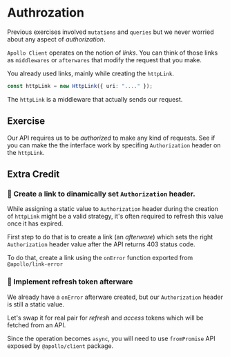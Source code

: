 # Authrozation

Previous exercises involved `mutations` and `queries` but we never worried about
any aspect of _authorization_.

`Apollo Client` operates on the notion of _links_. You can think of those links
as `middlewares` or `afterwares` that modify the request that you make.

You already used links, mainly while creating the `httpLink`.

```typescript
const httpLink = new HttpLink({ uri: "...." });
```

The `httpLink` is a middleware that actually sends our request.

## Exercise

Our API requires us to be _authorized_ to make any kind of requests.
See if you can make the the interface work by specifing `Authorization` header
on the `httpLink`.

## Extra Credit

### 💯 Create a link to dinamically set `Authorization` header.

While assigning a static value to `Authorization` header during the creation of
`httpLink` might be a valid strategy,
it's often required to refresh this value once it has expired.

First step to do that is to create a link (an _afterware_) which sets the right
`Authorization` header value after the API returns 403 status code.

To do that, create a link using the `onError` function exported from
`@apollo/link-error`

### 💯 Implement refresh token afterware

We already have a `onError` afterware created, but our `Authorization` header is still
a static value.

Let's swap it for real pair for _refresh_ and _access_ tokens which will be
fetched from an API.

Since the operation becomes `async`, you will need to use `fromPromise` API
exposed by `@apollo/client` package.

